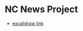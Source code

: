 # NC News Project

- [excalidraw link](https://excalidraw.com/#json=04rlMcY2crdb6JdY77SwN,Q8-Pz6aXAEI4Pa7BsFf8wQ)